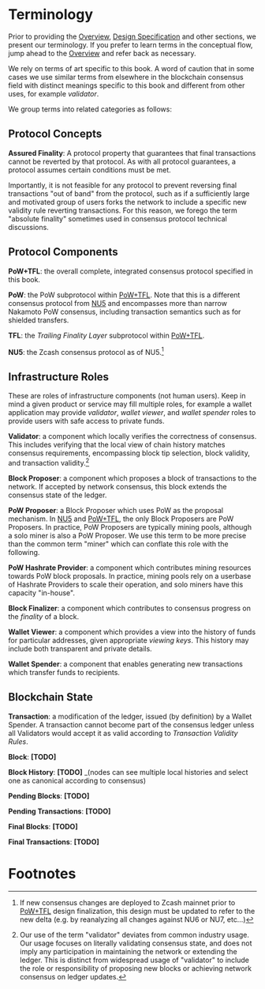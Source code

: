 # Terminology

Prior to providing the [Overview](./overview.md), [Design Specification](./design-specification.md) and other sections, we present our terminology. If you prefer to learn terms in the conceptual flow, jump ahead to the [Overview](./overview.md) and refer back as necessary.

We rely on terms of art specific to this book. A word of caution that in some cases we use similar terms from elsewhere in the blockchain consensus field with distinct meanings specific to this book and different from other uses, for example *validator*.

We group terms into related categories as follows:

## Protocol Concepts

<span id="definition-assured-finality"></span>**Assured Finality**: A protocol property that guarantees that final transactions cannot be reverted by that protocol. As with all protocol guarantees, a protocol assumes certain conditions must be met.

Importantly, it is not feasible for any protocol to prevent reversing final transactions "out of band" from the protocol, such as if a sufficiently large and motivated group of users forks the network to include a specific new validity rule reverting transactions. For this reason, we forego the term "absolute finality" sometimes used in consensus protocol technical discussions.

## Protocol Components

<span id="definition-pow-tfl"></span>**PoW+TFL**: the overall complete, integrated consensus protocol specified in this book.

<span id="definition-pow"></span>**PoW**: the PoW subprotocol within [PoW+TFL](./terminology.md#definition-pow-tfl). Note that this is a different consensus protocol from [NU5](#definition-nu5) and encompasses more than narrow Nakamoto PoW consensus, including transaction semantics such as for shielded transfers.

<span id="definition-tfl"></span>**TFL**: the *Trailing Finality Layer* subprotocol within [PoW+TFL](./terminology.md#definition-pow-tfl).

<span id="definition-nu5"></span>**NU5**: the Zcash consensus protocol as of NU5.[^new-mainnet-precursors]

## Infrastructure Roles

These are roles of infrastructure components (not human users). Keep in mind a given product or service may fill multiple roles, for example a wallet application may provide *validator*, *wallet viewer*, and *wallet spender* roles to provide users with safe access to private funds.


<span id="definition-validator"></span>**Validator**: a component which locally verifies the correctness of consensus. This includes verifying that the local view of chain history matches consensus requirements, encompassing block tip selection, block validity, and transaction validity.[^validator-distinction]

<span id="definition-block-proposer"></span>**Block Proposer**: a component which proposes a block of transactions to the network. If accepted by network consensus, this block extends the consensus state of the ledger.

<span id="definition-pow-proposer"></span>**PoW Proposer**: a Block Proposer which uses PoW as the proposal mechanism. In [NU5](#definition-nu5) and [PoW+TFL](./terminology.md#definition-pow-tfl), the only Block Proposers are PoW Proposers. In practice, PoW Proposers are typically mining pools, although a solo miner is also a PoW Proposer. We use this term to be more precise than the common term "miner" which can conflate this role with the following.

<span id="definition-pow-hashrate-provider"></span>**PoW Hashrate Provider**: a component which contributes mining resources towards PoW block proposals. In practice, mining pools rely on a userbase of Hashrate Providers to scale their operation, and solo miners have this capacity "in-house".

<span id="definition-block-finalizer"></span>**Block Finalizer**: a component which contributes to consensus progress on the *finality* of a block.

<span id="definition-wallet-viewer"></span>**Wallet Viewer**: a component which provides a view into the history of funds for particular addresses, given appropriate *viewing keys*. This history may include both transparent and private details.

<span id="definition-wallet-spender"></span>**Wallet Spender**: a component that enables generating new transactions which transfer funds to recipients.

## Blockchain State


<span id="definition-transaction"></span>**Transaction**: a modification of the ledger, issued (by definition) by a Wallet Spender. A transaction cannot become part of the consensus ledger unless all Validators would accept it as valid according to *Transaction Validity Rules*.

<span id="definition-block"></span>**Block**: **\[TODO\]**

<span id="definition-block-history"></span>**Block History**: **\[TODO\]** _(nodes can see multiple local histories and select one as canonical according to consensus)

<span id="definition-pending-blocks"></span>**Pending Blocks**: **\[TODO\]**

<span id="definition-pending-transactions"></span>**Pending Transactions**: **\[TODO\]**

<span id="definition-final-blocks"></span>**Final Blocks**: **\[TODO\]**

<span id="definition-final-transactions"></span>**Final Transactions**: **\[TODO\]**

# Footnotes

[^new-mainnet-precursors]: If new consensus changes are deployed to Zcash mainnet prior to [PoW+TFL](./terminology.md#definition-pow-tfl) design finalization, this design must be updated to refer to the new delta (e.g. by reanalyzing all changes against NU6 or NU7, etc…)

[^validator-distinction]: Our use of the term "validator" deviates from common industry usage. Our usage focuses on literally validating consensus state, and does not imply any participation in maintaining the network or extending the ledger. This is distinct from widespread usage of "validator" to include the role or responsibility of proposing new blocks or achieving network consensus on ledger updates.
